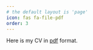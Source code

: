 ```yaml
---
# the default layout is 'page'
icon: fas fa-file-pdf
order: 3
---
```


Here is my CV in [pdf](/assets/will_byrne.pdf) format.
